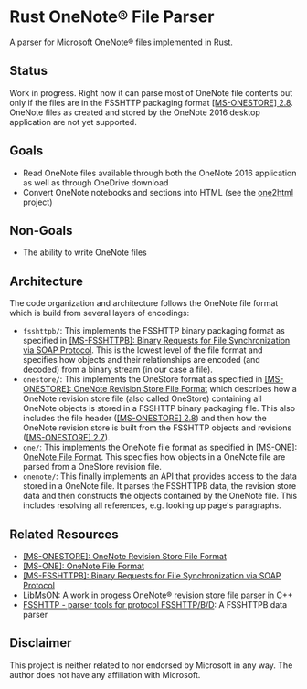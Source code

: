 # Rust OneNote® File Parser

A parser for Microsoft OneNote® files implemented in Rust.

## Status

Work in progress. Right now it can parse most of OneNote file contents but only
if the files are in the FSSHTTP packaging format [\[MS-ONESTORE\] 2.8]. OneNote files
as created and stored by the OneNote 2016 desktop application are not yet
supported.

## Goals

- Read OneNote files available through both the OneNote 2016 application as
  well as through OneDrive download
- Convert OneNote notebooks and sections into HTML (see the [one2html] project)

## Non-Goals

- The ability to write OneNote files

## Architecture

The code organization and architecture follows the OneNote file format which is
build from several layers of encodings:

- `fsshttpb/`: This implements the FSSHTTP binary packaging format as specified
  in [\[MS-FSSHTTPB\]: Binary Requests for File Synchronization via SOAP Protocol].
  This is the lowest level of the file format and specifies how objects and their
  relationships are encoded (and decoded) from a binary stream (in our case a file).
- `onestore/`: This implements the OneStore format as specified in
  [\[MS-ONESTORE\]: OneNote Revision Store File Format] which describes how a
  OneNote revision store file (also called OneStore) containing all OneNote objects
  is stored in a FSSHTTP binary packaging file. This also includes the file header
  ([\[MS-ONESTORE\] 2.8]) and then how the OneNote revision store is built from the
  FSSHTTP objects and revisions ([\[MS-ONESTORE\] 2.7]).
- `one/`: This implements the OneNote file format as specified in [\[MS-ONE\]:
  OneNote File Format]. This specifies how objects in a OneNote file are parsed
  from a OneStore revision file.
- `onenote/`: This finally implements an API that provides access to the data
  stored in a OneNote file. It parses the FSSHTTPB data, the revision store
  data and then constructs the objects contained by the OneNote file. This includes
  resolving all references, e.g. looking up page's paragraphs.

## Related Resources

- [\[MS-ONESTORE\]: OneNote Revision Store File Format]
- [\[MS-ONE\]: OneNote File Format]
- [\[MS-FSSHTTPB\]: Binary Requests for File Synchronization via SOAP Protocol]
- [LibMsON]: A work in progess OneNote® revision store file parser in C++
- [FSSHTTP - parser tools for protocol FSSHTTP/B/D]: A FSSHTTPB data parser

## Disclaimer

This project is neither related to nor endorsed by Microsoft in any way. The
author does not have any affiliation with Microsoft.

[\[MS-ONESTORE\] 2.7]: https://docs.microsoft.com/en-us/openspecs/office_file_formats/ms-onestore/189f186c-84ea-4892-afca-633c22bf9389
[\[MS-ONESTORE\] 2.8]: https://docs.microsoft.com/en-us/openspecs/office_file_formats/ms-onestore/c65f7aa8-4f0e-45dc-aabd-96db97cedbd4
[\[MS-ONESTORE\]: OneNote Revision Store File Format]: https://docs.microsoft.com/en-us/openspecs/office_file_formats/ms-onestore/ae670cd2-4b38-4b24-82d1-87cfb2cc3725
[\[MS-ONE\]: OneNote File Format]: https://docs.microsoft.com/en-us/openspecs/office_file_formats/ms-one/73d22548-a613-4350-8c23-07d15576be50
[\[MS-FSSHTTPB\]: Binary Requests for File Synchronization via SOAP Protocol]: https://docs.microsoft.com/en-us/openspecs/sharepoint_protocols/ms-fsshttpb/f59fc37d-2232-4b14-baac-25f98e9e7b5a
[LibMsON]: https://github.com/blu-base/libmson/
[FSSHTTP - parser tools for protocol FSSHTTP/B/D]: https://github.com/marx-yu/FSSHTTP
[one2html]: https://github.com/msiemens/one2html